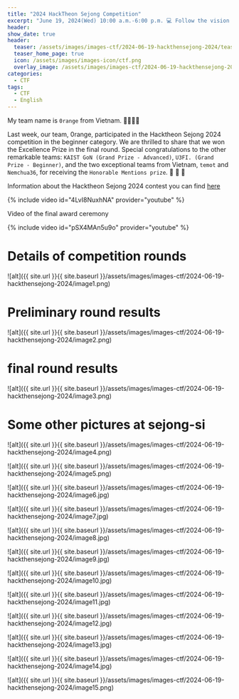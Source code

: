 ```yaml
---
title: "2024 HackTheon Sejong Competition"
excerpt: "June 19, 2024(Wed) 10:00 a.m.-6:00 p.m. 💻 Follow the vision “Talented people in cybersecurity are gathering together in Sejong”, HackTheon Sejong is an annual event started in 2022 with the aim to discover and nurture cybersecurity talents as well as promote the overall cybersecurity industry. The event is named by combining the three words “Hacker” + ”Pantheon” + ”Sejong”."
header:
show_date: true
header:
  teaser: /assets/images/images-ctf/2024-06-19-hackthensejong-2024/teaser.png
  teaser_home_page: true
  icon: /assets/images/images-icon/ctf.png
  overlay_image: /assets/images/images-ctf/2024-06-19-hackthensejong-2024/background.png
categories:
  - CTF
tags:
  - CTF
  - English
---
```


My team name is `0range` from Vietnam. 🐻🐥🐰🎶

Last week, our team, 0range, participated in the Hacktheon Sejong 2024 competition in the beginner category. We are thrilled to share that we won the Excellence Prize in the final round. Special congratulations to the other remarkable teams: `KAIST GoN (Grand Prize - Advanced)`, `U3FI. (Grand Prize - Beginner)`, and the two exceptional teams from Vietnam, `temot` and `Nemchua36`, for receiving the `Honorable Mentions prize`. 💖 💖 💖

Information about the Hacktheon Sejong 2024 contest you can find [here](https://hacktheon.org/)

{% include video id="4LvI8NuxhNA" provider="youtube" %}

Video of the final award ceremony

{% include video id="pSX4MAn5u9o" provider="youtube" %}

# Details of competition rounds

![alt]({{ site.url }}{{ site.baseurl }}/assets/images/images-ctf/2024-06-19-hackthensejong-2024/image1.png)

# Preliminary round results

![alt]({{ site.url }}{{ site.baseurl }}/assets/images/images-ctf/2024-06-19-hackthensejong-2024/image2.png)

# final round results

![alt]({{ site.url }}{{ site.baseurl }}/assets/images/images-ctf/2024-06-19-hackthensejong-2024/image3.png)

# Some other pictures at sejong-si

![alt]({{ site.url }}{{ site.baseurl }}/assets/images/images-ctf/2024-06-19-hackthensejong-2024/image4.png)

![alt]({{ site.url }}{{ site.baseurl }}/assets/images/images-ctf/2024-06-19-hackthensejong-2024/image5.png)

![alt]({{ site.url }}{{ site.baseurl }}/assets/images/images-ctf/2024-06-19-hackthensejong-2024/image6.jpg)

![alt]({{ site.url }}{{ site.baseurl }}/assets/images/images-ctf/2024-06-19-hackthensejong-2024/image7.jpg)

![alt]({{ site.url }}{{ site.baseurl }}/assets/images/images-ctf/2024-06-19-hackthensejong-2024/image8.jpg)

![alt]({{ site.url }}{{ site.baseurl }}/assets/images/images-ctf/2024-06-19-hackthensejong-2024/image9.jpg)

![alt]({{ site.url }}{{ site.baseurl }}/assets/images/images-ctf/2024-06-19-hackthensejong-2024/image10.jpg)

![alt]({{ site.url }}{{ site.baseurl }}/assets/images/images-ctf/2024-06-19-hackthensejong-2024/image11.jpg)

![alt]({{ site.url }}{{ site.baseurl }}/assets/images/images-ctf/2024-06-19-hackthensejong-2024/image12.jpg)

![alt]({{ site.url }}{{ site.baseurl }}/assets/images/images-ctf/2024-06-19-hackthensejong-2024/image13.jpg)

![alt]({{ site.url }}{{ site.baseurl }}/assets/images/images-ctf/2024-06-19-hackthensejong-2024/image14.jpg)

![alt]({{ site.url }}{{ site.baseurl }}/assets/images/images-ctf/2024-06-19-hackthensejong-2024/image15.png)